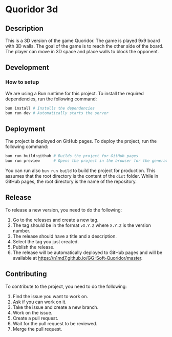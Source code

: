 # Quoridor 3d

## Description

This is a 3D version of the game Quoridor. The game is played 9x9 board with 3D walls. The goal of the game is to reach
the other side of the board. The player can move in 3D space and place walls to block the opponent.

## Development

### How to setup

We are using a Bun runtime for this project. To install the required dependencies, run the following command:

```bash
bun install # Installs the dependencies
bun run dev # Automatically starts the server
```

## Deployment

The project is deployed on GitHub pages. To deploy the project, run the following command:

```bash
bun run build:github # Builds the project for GitHub pages
bun run preview      # Opens the project in the browser for the generated files
```

You can run also `bun run build` to build the project for production. This assumes that the root directory is the content
of the `dist` folder. While in GitHub pages, the root directory is the name of the repository.

## Release

To release a new version, you need to do the following:

1. Go to the releases and create a new tag.
2. The tag should be in the format `vX.Y.Z` where `X.Y.Z` is the version number.
3. The release should have a title and a description.
4. Select the tag you just created.
5. Publish the release.
6. The release will be automatically deployed to GitHub pages and will be available at
   https://n1md7.github.io/GG-Soft-Quoridor/master.

## Contributing

To contribute to the project, you need to do the following:

1. Find the issue you want to work on.
2. Ask if you can work on it.
3. Take the issue and create a new branch.
4. Work on the issue.
5. Create a pull request.
6. Wait for the pull request to be reviewed.
7. Merge the pull request.
